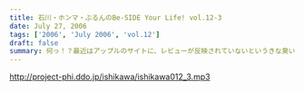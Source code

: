 ```yaml
---
title: 石川・ホンマ・ぶるんのBe-SIDE Your Life! vol.12-3
date: July 27, 2006
tags: ['2006', 'July 2006', 'vol.12']
draft: false
summary: 何っ！？最近はアップルのサイトに、レビューが反映されていないというきな臭い噂・・・それでもありがたいことに、この番組に対するレビューは押し寄せてまいります！！遊撃隊の各方面からの報告に、元帥以下みな満足しているご様子です。ただ、無血作戦であることは言うまでもないので、笑える報告を待っているぞ！NAMAE
---
```


http://project-phi.ddo.jp/ishikawa/ishikawa012_3.mp3